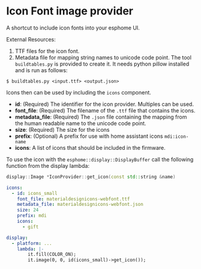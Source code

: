 # Icon Font image provider

A shortcut to include icon fonts into your esphome UI.

External Resources:

1. TTF files for the icon font.
2. Metadata file for mapping string names to unicode code point.  The tool `buildtables.py` is provided to create it.  It needs python pillow installed and is run as follows:

```shell
$ buildtables.py <input.ttf> <output.json>
```

Icons then can be used by including the `icons` component.

- **id**: (Required) The identifier for the icon provider.  Multiples can be used.
- **font_file**: (Required) The filename of the `.ttf` file that contains the icons.
- **metadata_file**: (Required) The `.json` file containing the mapping from the human readable name to the unicode code point.
- **size**: (Required) The size for the icons
- **prefix**: (Optional) A prefix for use with home assistant icons `mdi:icon-name`
- **icons**: A list of icons that should be included in the firmware.

To use the icon with the `esphome::display::DisplayBuffer` call the following function from the display lambda:

```cpp
display::Image *IconProvider::get_icon(const std::string &name)
```

```yaml
icons:
  - id: icons_small
    font_file: materialdesignicons-webfont.ttf
    metadata_file: materialdesignicons-webfont.json
    size: 24
    prefix: mdi
    icons:
      - gift

display:
  - platform: ...
    lambda: |-
        it.fill(COLOR_ON);
        it.image(0, 0, id(icons_small)->get_icon());
```
